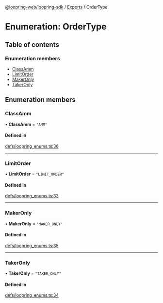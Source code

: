 [@loopring-web/loopring-sdk](../README.md) / [Exports](../modules.md) / OrderType

# Enumeration: OrderType

## Table of contents

### Enumeration members

- [ClassAmm](OrderType.md#classamm)
- [LimitOrder](OrderType.md#limitorder)
- [MakerOnly](OrderType.md#makeronly)
- [TakerOnly](OrderType.md#takeronly)

## Enumeration members

### ClassAmm

• **ClassAmm** = `"AMM"`

#### Defined in

[defs/loopring_enums.ts:36](https://github.com/Loopring/loopring_sdk/blob/acbd5a2/src/defs/loopring_enums.ts#L36)

___

### LimitOrder

• **LimitOrder** = `"LIMIT_ORDER"`

#### Defined in

[defs/loopring_enums.ts:33](https://github.com/Loopring/loopring_sdk/blob/acbd5a2/src/defs/loopring_enums.ts#L33)

___

### MakerOnly

• **MakerOnly** = `"MAKER_ONLY"`

#### Defined in

[defs/loopring_enums.ts:35](https://github.com/Loopring/loopring_sdk/blob/acbd5a2/src/defs/loopring_enums.ts#L35)

___

### TakerOnly

• **TakerOnly** = `"TAKER_ONLY"`

#### Defined in

[defs/loopring_enums.ts:34](https://github.com/Loopring/loopring_sdk/blob/acbd5a2/src/defs/loopring_enums.ts#L34)
